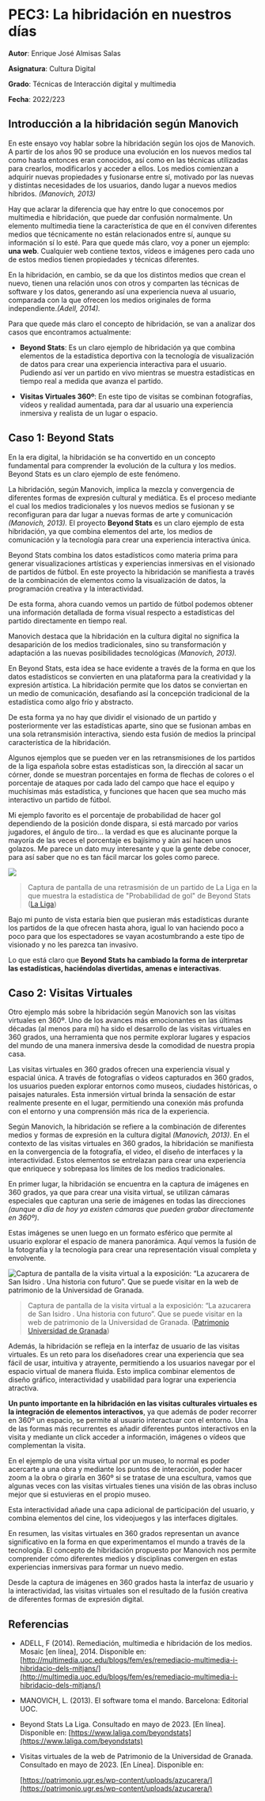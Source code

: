 # PEC3: La hibridación en nuestros días

**Autor**: Enrique José Almisas Salas

**Asignatura**: Cultura Digital

**Grado**: Técnicas de Interacción digital y multimedia

**Fecha**: 2022/223



## Introducción a la hibridación según Manovich

En este ensayo voy hablar sobre la hibridación según los ojos de Manovich. A partir de los años 90 se produce una evolución en los nuevos medios tal como hasta entonces eran conocidos, así como en las técnicas utilizadas para crearlos, modificarlos y acceder a ellos. Los medios comienzan a adquirir nuevas propiedades y fusionarse entre sí, motivado por las nuevas y distintas necesidades de los usuarios, dando lugar a nuevos medios híbridos. *(Manovich, 2013)*

Hay que aclarar la diferencia que hay entre lo que conocemos por multimedia e hibridación, que puede dar confusión normalmente. Un elemento multimedia tiene la característica de que en él conviven diferentes medios que técnicamente no están relacionados entre sí, aunque su información sí lo esté. Para que quede más claro, voy a poner un ejemplo: **una web**. Cualquier web contiene textos, vídeos e imágenes pero cada uno de estos medios tienen propiedades y técnicas diferentes.

En la hibridación, en cambio, se da que los distintos medios que crean el nuevo, tienen una relación unos con otros y comparten las técnicas de software y los datos, generando así una experiencia nueva al usuario, comparada con la que ofrecen los medios originales de forma independiente.*(Adell, 2014).*

Para que quede más claro el concepto de hibridación, se van a analizar dos casos que encontramos actualmente:

  

 - **Beyond Stats**: Es un claro ejemplo de hibridación ya que combina
   elementos de la estadística deportiva con la tecnología de
   visualización de datos para crear una experiencia interactiva para el
   usuario. Pudiendo así ver un partido en vivo mientras se muestra
   estadísticas en tiempo real a medida que avanza el partido.

  
  
- **Visitas Virtuales 360º**: En este tipo de visitas se combinan fotografías, vídeos y realidad aumentada, para dar al usuario una experiencia inmersiva y realista de un lugar o espacio.

## Caso 1: Beyond Stats

En la era digital, la hibridación se ha convertido en un concepto fundamental para comprender la evolución de la cultura y los medios. Beyond Stats es un claro ejemplo de este fenómeno.
 
La hibridación, según Manovich, implica la mezcla y convergencia de diferentes formas de expresión cultural y mediática. Es el proceso mediante el cual los medios tradicionales y los nuevos medios se fusionan y se reconfiguran para dar lugar a nuevas formas de arte y comunicación *(Manovich, 2013).*
El proyecto **Beyond Stats** es un claro ejemplo de esta hibridación, ya que combina elementos del arte, los medios de comunicación y la tecnología para crear una experiencia interactiva única.

  
Beyond Stats combina los datos estadísticos como materia prima para generar visualizaciones artísticas y experiencias inmersivas en el visionado de partidos de fútbol. En este proyecto la hibridación se manifiesta a través de la combinación de elementos como la visualización de datos, la programación creativa y la interactividad.
  

De esta forma, ahora cuando vemos un partido de fútbol podemos obtener una información detallada de forma visual respecto a estadísticas del partido directamente en tiempo real.
 
Manovich destaca que la hibridación en la cultura digital no significa la desaparición de los medios tradicionales, sino su transformación y adaptación a las nuevas posibilidades tecnológicas *(Manovich, 2013).*

En Beyond Stats, esta idea se hace evidente a través de la forma en que los datos estadísticos se convierten en una plataforma para la creatividad y la expresión artística. La hibridación permite que los datos se conviertan en un medio de comunicación, desafiando así la concepción tradicional de la estadística como algo frío y abstracto.

De esta forma ya no hay que dividir el visionado de un partido y posteriormente ver las estadísticas aparte, sino que se fusionan ambas en una sola retransmisión interactiva, siendo esta fusión de medios la principal característica de la hibridación.

Algunos ejemplos que se pueden ver en las retransmisiones de los partidos de la liga española sobre estas estadísticas son, la dirección al sacar un córner, donde se muestran porcentajes en forma de flechas de colores o el porcentaje de ataques por cada lado del campo que hace el equipo y muchísimas más estadística, y funciones que hacen que sea mucho más interactivo un partido de fútbol.

Mi ejemplo favorito es el porcentaje de probabilidad de hacer gol dependiendo de la posición donde dispara, si está marcado por varios jugadores, el ángulo de tiro… la verdad es que es alucinante porque la mayoría de las veces el porcentaje es bajísimo y aún así hacen unos golazos. Me parece un dato muy interesante y que la gente debe conocer, para así saber que no es tan fácil marcar los goles como parece.

![](https://github.com/ealmisas2023/PEC3_Manovich_Reloaded/blob/main/BeyondStats.jpeg)

> Captura de pantalla de una retrasmisión de un partido de La Liga en la que muestra la estadística de "Probabilidad de gol" de Beyond Stats ([La Liga](https://www.laliga.com/beyondstats))


 Bajo mi punto de vista estaría bien que pusieran más estadísticas durante los partidos de la que ofrecen hasta ahora, igual lo van haciendo poco a poco para que los espectadores se vayan acostumbrando a este tipo de visionado y no les parezca tan invasivo.
  
Lo que está claro que **Beyond Stats ha cambiado la forma de interpretar las estadísticas, haciéndolas divertidas, amenas e interactivas**.

## Caso 2: Visitas Virtuales

Otro ejemplo más sobre la hibridación según Manovich son las visitas virtuales en 360º. Uno de los avances más emocionantes en las últimas décadas (al menos para mí) ha sido el desarrollo de las visitas virtuales en 360 grados, una herramienta que nos permite explorar lugares y espacios del mundo de una manera inmersiva desde la comodidad de nuestra propia casa.


Las visitas virtuales en 360 grados ofrecen una experiencia visual y espacial única. A través de fotografías o videos capturados en 360 grados, los usuarios pueden explorar entornos como museos, ciudades históricas, o paisajes naturales. Esta inmersión virtual brinda la sensación de estar realmente presente en el lugar, permitiendo una conexión más profunda con el entorno y una comprensión más rica de la experiencia.

  
Según Manovich, la hibridación se refiere a la combinación de diferentes medios y formas de expresión en la cultura digital *(Manovich, 2013)*. En el contexto de las visitas virtuales en 360 grados, la hibridación se manifiesta en la convergencia de la fotografía, el video, el diseño de interfaces y la interactividad. Estos elementos se entrelazan para crear una experiencia que enriquece y sobrepasa los límites de los medios tradicionales.

En primer lugar, la hibridación se encuentra en la captura de imágenes en 360 grados, ya que para crear una visita virtual, se utilizan cámaras especiales que capturan una serie de imágenes en todas las direcciones *(aunque a día de hoy ya existen cámaras que pueden grabar directamente en 360º)*.

Estas imágenes se unen luego en un formato esférico que permite al usuario explorar el espacio de manera panorámica. Aquí vemos la fusión de la fotografía y la tecnología para crear una representación visual completa y envolvente.

![Captura de pantalla de la visita virtual a la exposición: “La azucarera de San Isidro . Una historia con futuro”. Que se puede visitar en la web de patrimonio de la Universidad de Granada.](https://github.com/ealmisas2023/PEC3_Manovich_Reloaded/blob/main/visitasVirtual.jpg)
> Captura de pantalla de la visita virtual a la exposición: “La azucarera de San Isidro . Una historia con futuro”. Que se puede visitar en la web de patrimonio de la Universidad de Granada. ([Patrimonio Universidad de Granada](https://patrimonio.ugr.es/wp-content/uploads/azucarera/))

Además, la hibridación se refleja en la interfaz de usuario de las visitas virtuales. Es un reto para los diseñadores crear una experiencia que sea fácil de usar, intuitiva y atrayente, permitiendo a los usuarios navegar por el espacio virtual de manera fluida. Esto implica combinar elementos de diseño gráfico, interactividad y usabilidad para lograr una experiencia atractiva.

**Un punto importante en la hibridación en las visitas culturales virtuales es la integración de elementos interactivos**, ya que además de poder recorrer en 360º un espacio, se permite al usuario interactuar con el entorno. Una de las formas más recurrentes es añadir diferentes puntos interactivos en la visita y mediante un click acceder a información, imágenes o vídeos que complementan la visita.


En el ejemplo de una visita virtual por un museo, lo normal es poder acercarte a una obra y mediante los puntos de interacción, poder hacer zoom a la obra o girarla en 360º si se tratase de una escultura, vamos que algunas veces con las visitas virtuales tienes una visión de las obras incluso mejor que si estuvieras en el propio museo.

Esta interactividad añade una capa adicional de participación del usuario, y combina elementos del cine, los videojuegos y las interfaces digitales.

En resumen, las visitas virtuales en 360 grados representan un avance significativo en la forma en que experimentamos el mundo a través de la tecnología. El concepto de hibridación propuesto por Manovich nos permite comprender cómo diferentes medios y disciplinas convergen en estas experiencias inmersivas para formar un nuevo medio.

Desde la captura de imágenes en 360 grados hasta la interfaz de usuario y la interactividad, las visitas virtuales son el resultado de la fusión creativa de diferentes formas de expresión digital.

## Referencias

 - ADELL, F (2014). Remediación, multimedia e hibridación de los medios.
   Mosaic [en línea], 2014. Disponible en:
   [http://multimedia.uoc.edu/blogs/fem/es/remediacio-multimedia-i-hibridacio-dels-mitjans/](http://multimedia.uoc.edu/blogs/fem/es/remediacio-multimedia-i-hibridacio-dels-mitjans/)
 - MANOVICH, L. (2013). El software toma el mando. Barcelona: Editorial
   UOC.
 - Beyond Stats La Liga. Consultado en mayo de 2023. [En línea].
   Disponible en:
   [https://www.laliga.com/beyondstats](https://www.laliga.com/beyondstats)

  

 - Visitas virtuales de la web de Patrimonio de la Universidad de
   Granada. Consultado en mayo de 2023. [En Línea]. Disponible en:
   
     
   
   [https://patrimonio.ugr.es/wp-content/uploads/azucarera/](https://patrimonio.ugr.es/wp-content/uploads/azucarera/)
